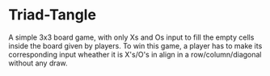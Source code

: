 # Triad-Tangle

A simple 3x3 board game, with only Xs and Os input to fill the empty cells inside the board given by players. To win this game, a player has to make its corresponding input wheather it is X's/O's in align in a row/column/diagonal without any draw.
